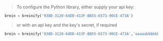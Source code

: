 <blockquote class="lang-specific python">
<p>To configure the Python library, either supply your api key:</p>
</blockquote>

>
```python
brein = breinify('938D-3120-64DD-413F-BB55-6573-90CE-473A')
```

<blockquote class="lang-specific python">
<p>or with an api key and the key's secret, if required</p>
</blockquote>

>
```python
brein = breinify('938D-3120-64DD-413F-BB55-6573-90CE-473A','aaaaabbbbbbcccccc=')
```